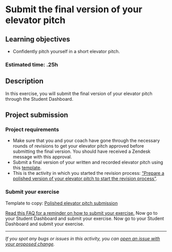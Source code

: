 # Submit the final version of your elevator pitch

## **Learning objectives**

- Confidently pitch yourself in a short elevator pitch.

### **Estimated time: .25h**

## **Description**

In this exercise, you will submit the final version of your elevator pitch through the Student Dashboard.

## Project submission

### Project requirements

- Make sure that you and your coach have gone through the necessary rounds of revisions to get your elevator pitch approved before submitting the final version. You should have received a Zendesk message with this approval.
- Submit a final version of your written and recorded elevator pitch using this [template](https://docs.google.com/document/d/1kCOinA8mmoKtvSx1t5yHXzJrNtr2G9UuKQ-ANkvA0EE/edit#heading=h.4ol9h8a7cx3g).
- This is the activity in which you started the revision process: [“Prepare a polished version of your elevator pitch to start the revision process”](https://github.com/microverseinc/curriculum-professional-skills/blob/main/job-search/prepare-polished-elevator-pitch.md).

### Submit your exercise

Template to copy: [Polished elevator pitch submission](https://docs.google.com/document/d/1kCOinA8mmoKtvSx1t5yHXzJrNtr2G9UuKQ-ANkvA0EE/edit#heading=h.4ol9h8a7cx3g)

[Read this FAQ for a reminder on how to submit your exercise.](https://microverse.zendesk.com/hc/en-us/articles/360061344234) Now go to your Student Dashboard and submit your exercise. Now go to your Student Dashboard and submit your exercise.

------

_If you spot any bugs or issues in this activity, you can [open an issue with your proposed change](https://github.com/microverseinc/curriculum-transversal-skills/blob/main/git-github/articles/open_issue.md)._
